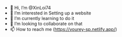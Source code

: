 - 👋 Hi, I’m @XinLoi74
- 👀 I’m interested in Setting up a website
- 🌱 I’m currently learning to do it
- 💞️ I’m looking to collaborate on that
- 📫 How to reach me (https://vourey-sp.netlify.app/)

<!---
XinLoi74/XinLoi74 is a ✨ special ✨ repository because its `README.md` (this file) appears on your GitHub profile.
You can click the Preview link to take a look at your changes.
--->
